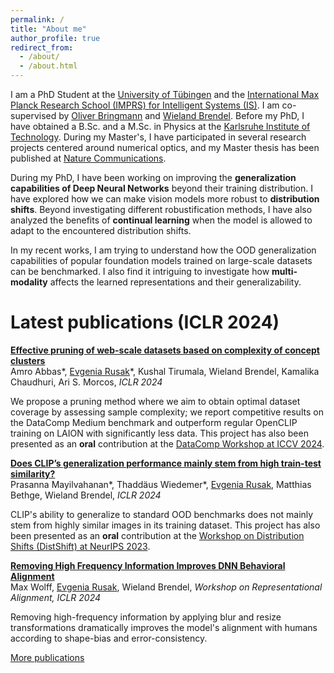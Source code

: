 ```yaml
---
permalink: /
title: "About me"
author_profile: true
redirect_from: 
  - /about/
  - /about.html
---
```

I am a PhD Student at the [University of Tübingen](https://uni-tuebingen.de/en/) and the [International Max Planck Research School (IMPRS) for Intelligent Systems (IS)](https://imprs.is.mpg.de/). I am co-supervised by [Oliver Bringmann](https://www.embedded.uni-tuebingen.de/team/oliver-bringmann/) and [Wieland Brendel](https://scholar.google.de/citations?user=v-JL-hsAAAAJ). Before my PhD, I have obtained a B.Sc. and a M.Sc. in Physics at the [Karlsruhe Institute of Technology](https://www.kit.edu/english/index.php). During my Master's, I have participated in several research projects centered around numerical optics, and my Master thesis has been published at [Nature Communications](https://www.nature.com/articles/s41467-019-13748-4).

During my PhD, I have been working on improving the **generalization capabilities of Deep Neural Networks** beyond their training distribution. I have explored how we can make vision models more robust to **distribution shifts**. Beyond investigating different robustification methods, I have also analyzed the benefits of **continual learning** when the model is allowed to adapt to the encountered distribution shifts.

In my recent works, I am trying to understand how the OOD generalization capabilities of popular foundation models trained on large-scale datasets can be benchmarked. I also find it intriguing to investigate how **multi-modality** affects the learned representations and their generalizability.


Latest publications (ICLR 2024)
======

[**Effective pruning of web-scale datasets based on complexity of concept clusters**](https://openreview.net/forum?id=CtOA9aN8fr)\
Amro Abbas\*, <ins>Evgenia Rusak</ins>\*, Kushal Tirumala, Wieland Brendel, Kamalika Chaudhuri, Ari S. Morcos, *ICLR 2024*

We propose a pruning method where we aim to obtain optimal dataset coverage by assessing sample complexity; we report competitive results on the DataComp Medium benchmark and outperform regular OpenCLIP training on LAION with significantly less data. This project has also been presented as an **oral** contribution at the [DataComp Workshop at ICCV 2024](https://www.datacomp.ai/workshop.html).


[**Does CLIP’s generalization performance mainly stem from high train-test similarity?**](https://openreview.net/forum?id=tnBaiidobu)\
Prasanna Mayilvahanan\*, Thaddäus Wiedemer\*, <ins>Evgenia Rusak</ins>, Matthias Bethge, Wieland Brendel, *ICLR 2024*

CLIP's ability to generalize to standard OOD benchmarks does not mainly stem from highly similar images in its training dataset.
This project has also been presented as an **oral** contribution at the [Workshop on Distribution Shifts (DistShift) at NeurIPS 2023](https://sites.google.com/view/distshift2023).


[**Removing High Frequency Information Improves DNN Behavioral Alignment**](https://openreview.net/forum?id=Ho0x9DgdZw)\
Max Wolff,  <ins>Evgenia Rusak</ins>, Wieland Brendel, *Workshop on Representational Alignment, ICLR 2024*

Removing high-frequency information by applying blur and resize transformations dramatically improves the model's alignment with humans according to shape-bias and error-consistency.

[More publications](https://evgeniarusak.github.io/publications)


